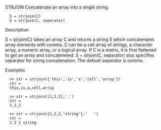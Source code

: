 STRJOIN Concatenate an array into a single string.
 
      S = strjoin(C)
      S = strjoin(C, separator)
 
  Description
 
  S = strjoin(C) takes an array C and returns a string S which concatenates
  array elements with comma. C can be a cell array of strings, a character
  array, a numeric array, or a logical array. If C is a matrix, it is first
  flattened to get an array and concateneted. S = strjoin(C, separator) also
  specifies separator for string concatenation. The default separator is comma.
 
  Examples
 
      >> str = strjoin({'this','is','a','cell','array'})
      str =
      this,is,a,cell,array
 
      >> str = strjoin([1,2,2],'_')
      str =
      1_2_2
 
      >> str = strjoin({1,2,2,'string'},'	')
      str =
      1 2 2 string
 
